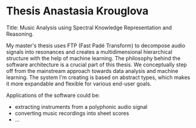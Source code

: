 # Thesis Anastasia Krouglova

Title: Music Analysis using Spectral Knowledge Representation and Reasoning.

My master's thesis uses FTP (Fast Padé Transform) to decompose audio signals into resonances and creates a multidimensional hierarchical structure with the help of machine learning. The philosophy behind the software architecture is a crucial part of this thesis. We conceptually step off from the mainstream approach towards data analysis and machine learning. The system I'm creating is based on abstract types, which makes it more expandable and flexible for various end-user goals. 

 Applications of the software could be:
- extracting instruments from a polyphonic audio signal
- converting music recordings into sheet scores
- ...
